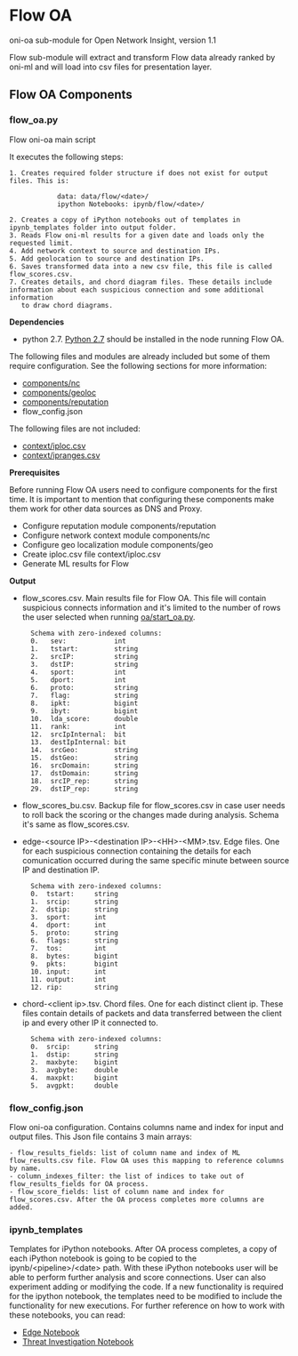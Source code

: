 # **Flow OA**

oni-oa sub-module for Open Network Insight, version 1.1

Flow sub-module will extract and transform Flow data already ranked by oni-ml and will load into csv files for presentation layer.

## **Flow OA Components**

### flow_oa.py
Flow oni-oa main script  

It executes the following steps:

    1. Creates required folder structure if does not exist for output files. This is: 
		
                data: data/flow/<date>/
                ipython Notebooks: ipynb/flow/<date>/

    2. Creates a copy of iPython notebooks out of templates in ipynb_templates folder into output folder.
    3. Reads Flow oni-ml results for a given date and loads only the requested limit.
    4. Add network context to source and destination IPs.
    5. Add geolocation to source and destination IPs.
    6. Saves transformed data into a new csv file, this file is called flow_scores.csv.
    7. Creates details, and chord diagram files. These details include information about each suspicious connection and some additional information
       to draw chord diagrams.

**Dependencies**

-  python 2.7. [Python 2.7](https://www.python.org/download/releases/2.7/) should be installed in the node running Flow OA.

The following files and modules are already included but some of them require configuration. See the following sections for more information:
- [components/nc](https://github.com/Open-Network-Insight/oni-oa/tree/1.1/oa/components)
- [components/geoloc](https://github.com/Open-Network-Insight/oni-oa/tree/1.1/oa/components)
- [components/reputation](https://github.com/Open-Network-Insight/oni-oa/tree/1.1/oa/components)
- flow_config.json

The following files are not included:
- [context/iploc.csv](https://github.com/Open-Network-Insight/oni-oa/tree/1.1/context)
- [context/ipranges.csv](https://github.com/Open-Network-Insight/oni-oa/tree/1.1/context)

**Prerequisites**

Before running Flow OA users need to configure components for the first time. It is important to mention that configuring these components make them work for other data sources as DNS and Proxy.
- Configure reputation module components/reputation
- Configure network context module components/nc
- Configure geo localization module components/geo
- Create iploc.csv file context/iploc.csv
- Generate ML results for Flow

**Output**

- flow_scores.csv. Main results file for Flow OA. This file will contain suspicious connects information and it's limited to the number of rows the user selected when running [oa/start_oa.py](https://github.com/Open-Network-Insight/oni-oa/tree/1.1/oa).
       
        Schema with zero-indexed columns:
        0.   sev:            int
        1.   tstart:         string
        2.   srcIP:          string
        3.   dstIP:          string
        4.   sport:          int
        5.   dport:          int
        6.   proto:          string
        7.   flag:           string
        8.   ipkt:           bigint
        9.   ibyt:           bigint
        10.  lda_score:      double
        11.  rank:           int
        12.  srcIpInternal:  bit
        13.  destIpInternal: bit
        14.  srcGeo:         string
        15.  dstGeo:         string
        16.  srcDomain:      string
        17.  dstDomain:      string
        18.  srcIP_rep:      string
        29.  dstIP_rep:      string
       
- flow_scores_bu.csv. Backup file for flow_scores.csv in case user needs to roll back the scoring or the changes made during analysis. Schema it's same as flow_scores.csv.

- edge-\<source IP>-\<destination IP>-\<HH>-\<MM>.tsv. Edge files. One for each suspicious connection containing the details for each comunication occurred during the same specific minute between source IP and destination IP.

        Schema with zero-indexed columns:
        0.  tstart:     string
        1.  srcip:      string
        2.  dstip:      string
        3.  sport:      int
        4.  dport:      int
        5.  proto:      string
        6.  flags:      string
        7.  tos:        int
        8.  bytes:      bigint
        9.  pkts:       bigint
        10. input:      int
        11. output:     int
        12. rip:        string

- chord-\<client ip>.tsv. Chord files. One for each distinct client ip. These files contain details of packets and data transferred between the client ip and every other IP it connected to.

        Schema with zero-indexed columns:
        0.  srcip:      string
        1.  dstip:      string
        2.  maxbyte:    bigint
        3.  avgbyte:    double
        4.  maxpkt:     bigint
        5.  avgpkt:     double
        
### flow_config.json

Flow oni-oa configuration. Contains columns name and index for input and output files.
This Json file contains 3 main arrays:
   
    - flow_results_fields: list of column name and index of ML flow_results.csv file. Flow OA uses this mapping to reference columns by name.
    - column_indexes_filter: the list of indices to take out of flow_results_fields for OA process. 
    - flow_score_fields: list of column name and index for flow_scores.csv. After the OA process completes more columns are added.
        


### ipynb_templates
Templates for iPython notebooks.
After OA process completes, a copy of each iPython notebook is going to be copied to the ipynb/\<pipeline>/\<date> path. 
With these iPython notebooks user will be able to perform further analysis and score connections. User can also
experiment adding or modifying the code. 
If a new functionality is required for the ipython notebook, the templates need to be modified to include the functionality for new executions.
For further reference on how to work with these notebooks, you can read:  
- [Edge Notebook](https://github.com/Open-Network-Insight/oni-oa/blob/1.1/oa/flow/ipynb_templates/EdgeNotebook.md)
- [Threat Investigation Notebook](https://github.com/Open-Network-Insight/oni-oa/blob/1.1/oa/flow/ipynb_templates/ThreatInvestigation.md)